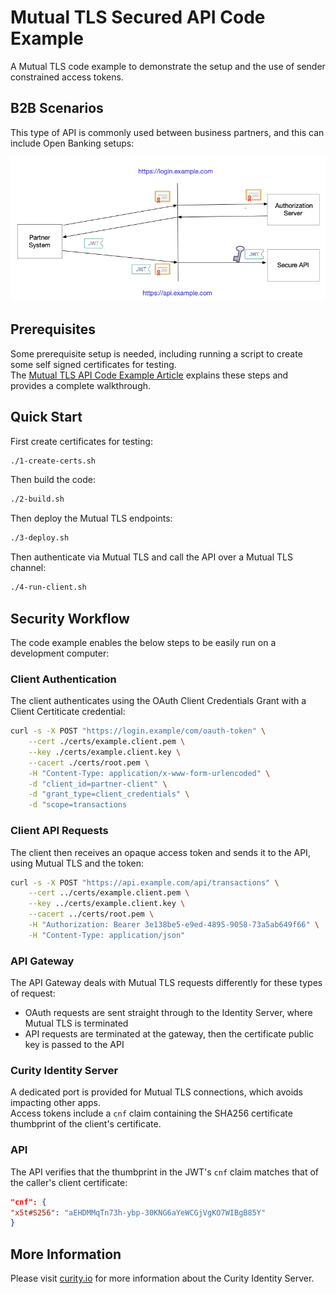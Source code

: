 # Mutual TLS Secured API Code Example

A Mutual TLS code example to demonstrate the setup and the use of sender constrained access tokens.

## B2B Scenarios

This type of API is commonly used between business partners, and this can include Open Banking setups:

![Sequence](doc/sequence.png)

## Prerequisites

Some prerequisite setup is needed, including running a script to create some self signed certificates for testing.\
The [Mutual TLS API Code Example Article](https://curity.io/resources/learn/mutual-tls-api/) explains these steps and provides a complete walkthrough.

## Quick Start

First create certificates for testing:

```bash
./1-create-certs.sh
```

Then build the code:

```bash
./2-build.sh
```

Then deploy the Mutual TLS endpoints:

```bash
./3-deploy.sh
```

Then authenticate via Mutual TLS and call the API over a Mutual TLS channel:

```bash
./4-run-client.sh
```

## Security Workflow

The code example enables the below steps to be easily run on a development computer:

### Client Authentication

The client authenticates using the OAuth Client Credentials Grant with a Client Certiticate credential:

```bash
curl -s -X POST "https://login.example/com/oauth-token" \
    --cert ./certs/example.client.pem \
    --key ./certs/example.client.key \
    --cacert ./certs/root.pem \
    -H "Content-Type: application/x-www-form-urlencoded" \
    -d "client_id=partner-client" \
    -d "grant_type=client_credentials" \
    -d "scope=transactions
```

### Client API Requests

The client then receives an opaque access token and sends it to the API, using Mutual TLS and the token: 

```bash
curl -s -X POST "https://api.example.com/api/transactions" \
    --cert ../certs/example.client.pem \
    --key ../certs/example.client.key \
    --cacert ../certs/root.pem \
    -H "Authorization: Bearer 3e138be5-e9ed-4895-9058-73a5ab649f66" \
    -H "Content-Type: application/json"
```

### API Gateway

The API Gateway deals with Mutual TLS requests differently for these types of request:

- OAuth requests are sent straight through to the Identity Server, where Mutual TLS is terminated
- API requests are terminated at the gateway, then the certificate public key is passed to the API

### Curity Identity Server

A dedicated port is provided for Mutual TLS connections, which avoids impacting other apps.\
Access tokens include a `cnf` claim containing the SHA256 certificate thumbprint of the client's certificate.

### API

The API verifies that the thumbprint in the JWT's `cnf` claim matches that of the caller's client certificate:

```json
"cnf": {
"x5t#S256": "aEHDMMqTn73h-ybp-30KNG6aYeWCGjVgKO7WIBgB85Y"
}
```

## More Information

Please visit [curity.io](https://curity.io/) for more information about the Curity Identity Server.
